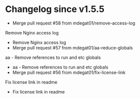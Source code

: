 # Changelog since v1.5.5
- Merge pull request #58 from mdegat01/remove-access-log

Remove Nginx access log 
- Remove Nginx access log 
- Merge pull request #57 from mdegat01/aa-reduce-globals

aa - Remove references to run and etc globals 
- aa - Remove references to run and etc globals 
- Merge pull request #56 from mdegat01/fix-license-link

Fix license link in readme 
- Fix license link in readme 

